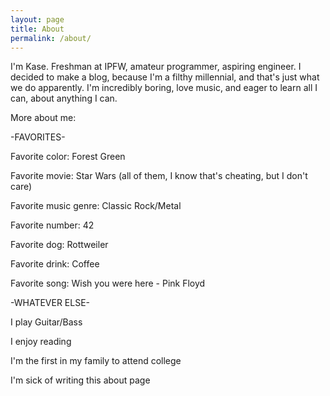 ```yaml
---
layout: page
title: About
permalink: /about/
---
```


I'm Kase. Freshman at IPFW, amateur programmer, aspiring engineer. I decided to make a blog, because I'm a filthy millennial, and that's just what we do apparently. I'm incredibly boring, love music, and eager to learn all I can, about anything I can.

More about me:

-FAVORITES-

Favorite color: Forest Green

Favorite movie: Star Wars (all of them, I know that's cheating, but I don't care)

Favorite music genre: Classic Rock/Metal

Favorite number: 42

Favorite dog: Rottweiler

Favorite drink: Coffee

Favorite song: Wish you were here - Pink Floyd


-WHATEVER ELSE-

I play Guitar/Bass

I enjoy reading

I'm the first in my family to attend college

I'm sick of writing this about page
